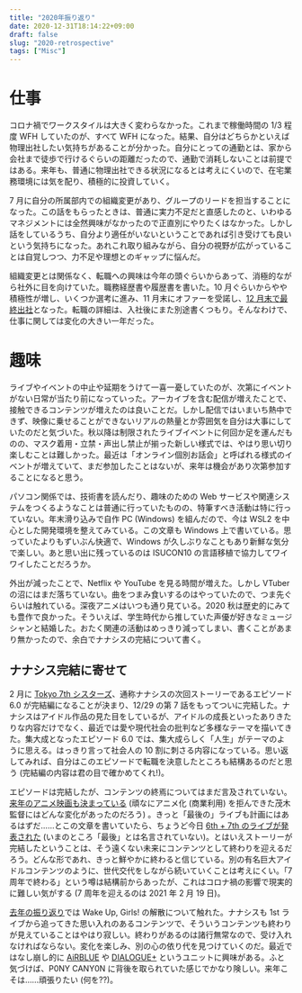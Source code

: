 ```yaml
---
title: "2020年振り返り"
date: 2020-12-31T18:14:22+09:00
draft: false
slug: "2020-retrospective"
tags: ["Misc"]
---
```


# 仕事

コロナ禍でワークスタイルは大きく変わらなかった。これまで稼働時間の 1/3 程度 WFH していたのが、すべて WFH になった。結果、自分はどちらかといえば物理出社したい気持ちがあることが分かった。自分にとっての通勤とは、家から会社まで徒歩で行けるぐらいの距離だったので、通勤で消耗しないことは前提ではある。来年も、普通に物理出社できる状況になるとは考えにくいので、在宅業務環境には気を配り、積極的に投資していく。

<!--more-->

7 月に自分の所属部内での組織変更があり、グループのリードを担当することになった。この話をもらったときは、普通に実力不足だと直感したのと、いわゆるマネジメントには全然興味がなかったので正直別にやりたくはなかった。しかし話をしているうち、自分より適任がいないということであれば引き受けても良いという気持ちになった。あれこれ取り組みながら、自分の視野が広がっていることは自覚しつつ、力不足や理想とのギャップに悩んだ。

組織変更とは関係なく、転職への興味は今年の頭ぐらいからあって、消極的ながら社外に目を向けていた。職務経歴書や履歴書を書いた。10 月ぐらいからやや積極性が増し、いくつか選考に進み、11 月末にオファーを受諾し、[12 月末で最終出社](https://twitter.com/itkq/status/1342379712492945408)となった。転職の詳細は、入社後にまた別途書くつもり。そんなわけで、仕事に関しては変化の大きい一年だった。

# 趣味

ライブやイベントの中止や延期をうけて一喜一憂していたのが、次第にイベントがない日常が当たり前になっていった。アーカイブを含む配信が増えたことで、接触できるコンテンツが増えたのは良いことだ。しかし配信ではいまいち熱中できず、映像に乗せることができないリアルの熱量とか雰囲気を自分は大事にしていたのだと気づいた。秋以降は制限されたライブイベントに何回か足を運んだものの、マスク着用・立禁・声出し禁止が揃った新しい様式では、やはり思い切り楽しむことは難しかった。最近は「オンライン個別お話会」と呼ばれる様式のイベントが増えていて、まだ参加したことはないが、来年は機会があり次第参加することになると思う。

パソコン関係では、技術書を読んだり、趣味のための Web サービスや関連システムをつくるようなことは普通に行っていたものの、特筆すべき活動は特に行っていない。年末滑り込みで自作 PC (Windows) を組んだので、今は WSL2 を中心とした開発環境を整えてみている。この文章も Windows 上で書いている。思っていたよりもずいぶん快適で、Windows が久しぶりなこともあり新鮮な気分で楽しい。あと思い出に残っているのは ISUCON10 の言語移植で協力してワイワイしたことだろうか。

外出が減ったことで、Netflix や YouTube を見る時間が増えた。しかし VTuber の沼にはまだ落ちていない。曲をつまみ食いするのはやっていたので、つま先ぐらいは触れている。深夜アニメはいつも通り見ている。2020 秋は歴史的にみても豊作で良かった。そういえば、学生時代から推していた声優が好きなミュージシャンと結婚した。おたく関連の活動はめっきり減ってしまい、書くことがあまり無かったので、余白でナナシスの完結について書く。

## ナナシス完結に寄せて

2 月に [Tokyo 7th シスターズ]([https://ja.wikipedia.org/wiki/Tokyo_7th_シスターズ](https://ja.wikipedia.org/wiki/Tokyo_7th_%E3%82%B7%E3%82%B9%E3%82%BF%E3%83%BC%E3%82%BA))、通称ナナシスの次回ストーリーであるエピソード 6.0 が完結編になることが決まり、12/29 の第 7 話をもってついに完結した。ナナシスはアイドル作品の見た目をしているが、アイドルの成長といったありきたりな内容だけでなく、最近では愛や現代社会の批判など多様なテーマを描いてきた。集大成となったエピソード 6.0 では、集大成らしく「人生」がテーマのように思える。はっきり言って社会人の 10 割に刺さる内容になっている。思い返してみれば、自分はこのエピソードで転職を決意したところも結構あるのだと思う (完結編の内容は君の目で確かめてくれ!)。

エピソードは完結したが、コンテンツの終焉についてはまだ言及されていない。[来年のアニメ映画も決まっている](http://project-t7s-a.jp/) (頑なにアニメ化 (商業利用) を拒んできた茂木監督にはどんな変化があったのだろう) 。きっと「最後の」ライブも計画にはあるはずだ……とこの文章を書いていたら、ちょうど今日 [6th + 7th のライブが発表された]([https://twitter.com/t7s_staff/status/1344523838848004096](https://twitter.com/t7s_staff/status/1344523838848004096?s=20)) (いまのところ「最後」とは名言されていない)。とはいえストーリーが完結したということは、そう遠くない未来にコンテンツとして終わりを迎えるだろう。どんな形であれ、きっと鮮やかに終わると信じている。別の有名巨大アイドルコンテンツのように、世代交代をしながら続いていくことは考えにくい。「7 周年で終わる」という噂は結構前からあったが、これはコロナ禍の影響で現実的に難しい気がする (7 周年を迎えるのは 2021 年 2 月 19 日)。

[去年の振り返り](/blog/2019/12/07/2019-retrospective/)では Wake Up, Girls! の解散について触れた。ナナシスも 1st ライブから追ってきた思い入れのあるコンテンツで、そういうコンテンツも終わりが見えていることはやはり寂しい。終わりがあるのは諸行無常なので、受け入れなければならない。変化を楽しみ、別の心の依り代を見つけていくのだ。最近ではなし崩し的に [AiRBLUE](https://www.cue-liber.jp/cast) や [DIALOGUE+](https://dialogue-music.jp/members/) というユニットに興味がある。ふと気づけば、P0NY CANY0N に背後を取られていた感じでかなり険しい。来年こそは……頑張りたい (何を??)。
